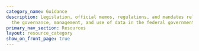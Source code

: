 ```yaml
---
category_name: Guidance
description: Legislation, official memos, regulations, and mandates related to
  the governance, management, and use of data in the federal government
primary_nav_section: Resources
layout: resource_category
show_on_front_page: true
---
```


